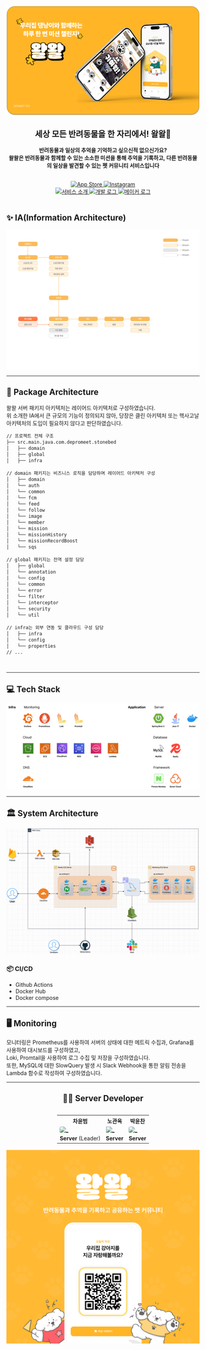 <div align=center>

<img src="./images/introduction.png" alt="NotFound">


## 세상 모든 반려동물을 한 자리에서! 왈왈🐶

<b>반려동물과 일상의 추억을 기억하고 싶으신적 없으신가요? <br/>
왈왈은 반려동물과 함께할 수 있는 소소한 미션을 통해 추억을 기록하고, 다른 반려동물의 일상을 발견할 수 있는
펫 커뮤니티 서비스입니다 </b>

<br/>

<a href="https://apps.apple.com/kr/app/%EC%99%88%EC%99%88/id6553981069" target="_blank">
  <img src="https://img.shields.io/badge/AppStore-0D96F6.svg?style=flat&logo=app-store&logoColor=white" alt="App Store"/>
</a>
<a href="https://www.instagram.com/walwal._.official/" target="_blank">
  <img src="http://img.shields.io/badge/Instagram-E4405F?style=flat&logo=instagram&logoColor=white" alt="Instagram"/>
</a>
<br>
<a href="https://yapp-workspace.notion.site/5-8a385156703047aabf1e3706f4753cc6?pvs=4" target="_blank">
  <img src="http://img.shields.io/badge/서비스_소개-%23000000?style=flat&logo=notion&logoColor=white" alt="서비스 소개"/>
</a>
<a href="https://medium.com/@olderstonebed" target="_blank">
  <img src="http://img.shields.io/badge/개발_로그-12100E?style=flat&logo=medium&logoColor=white" alt="개발 로그"/>
</a>
<a href="https://dis.qa/e6J" target="_blank">
  <img src="http://img.shields.io/badge/메이커_로그-0000FF?style=flat&logo=Pinboard&logoColor=white" alt="메이커 로그"/>
</a>

</div>

<br/>

## ✨ IA(Information Architecture)

<img src="./images/IA.png">

<br>

---

## 📌 Package Architecture
왈왈 서버 패키지 아키텍처는 레이어드 아키텍처로 구성하였습니다. <br> 
위 소개한 IA에서 큰 규모의 기능이 정의되지 않아, 당장은 클린 아키텍처 또는 헥사고날 아키텍처의 도입이 필요하지 않다고 판단하였습니다. 
<br>

```
// 프로젝트 전체 구조
├── src.main.java.com.depromeet.stonebed
│   ├── domain
│   ├── global
│   ├── infra

// domain 패키지는 비즈니스 로직을 담당하며 레이어드 아키텍처 구성
│   ├── domain
│   └── auth
│   └── common
│   └── fcm
│   └── feed
│   └── follow
│   └── image
│   └── member
│   └── mission
│   └── missionHistory
│   └── missionRecordBoost
│   └── sqs

// global 패키지는 전역 설정 담당
│   ├── global
│   └── annotation
│   └── config
│   └── common
│   └── error
│   └── filter
│   └── interceptor
│   └── security
│   └── util

// infra는 외부 연동 및 클라우드 구성 담당
│   ├── infra
│   └── config
│   └── properties
// ...
```

<br>

---

## 💻 Tech Stack
<img src="./images/tech-stack.png">

<br>

---

## 🏛️ System Architecture
<img src="./images/cloud-architecture.png">

### 📦 CI/CD
- Github Actions
- Docker Hub
- Docker compose

---

## 🖥️ Monitoring
모니터링은 Prometheus를 사용하여 서버의 상태에 대한 메트릭 수집과, Grafana를 사용하여 대시보드를 구성하였고, <br/>
Loki, Promtail을 사용하여 로그 수집 및 저장을 구성하였습니다. <br />
또한, MySQL에 대한 SlowQuery 발생 시 Slack Webhook을 통한 알림 전송을 Lambda 함수로 작성하여 구성하였습니다.<br/>


---

<div align="center">

<h2> 🧑‍💻 Server Developer </h2>
<div style="display: inline-block;">

<table>
  <tr>
    <th>차윤범</th>
    <th>노관옥</th>
    <th>박윤찬</th>
  </tr>
  <tr>
    <td><a href="https://github.com/char-yb"><img style="border-radius: 20%;" src="https://avatars.githubusercontent.com/u/68099546?v=4" width=100px alt="_" /></a></td>
    <td><a href="https://github.com/kwanok"><img src="https://avatars.githubusercontent.com/u/61671343?v=4" width=100px alt="_" /></a></td>
    <td><a href="https://github.com/dbscks97"><img style="border-radius: 20%;" src="https://avatars.githubusercontent.com/u/75676309?v=4" width=100px alt="_" /></a></td>
  </tr>
  <tr>
    <td><strong>Server</strong> (Leader)</td>
    <td><strong>Server</strong></td>
    <td><strong>Server</strong></td>
  </tr>
</table>

</div>

</div>


<div align=center>
    <img src="./images/app_qr.png" width="570">
</div>

### 
